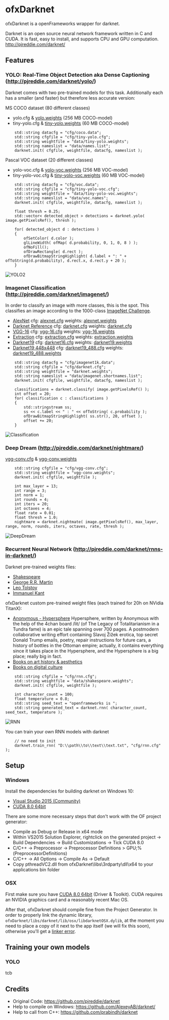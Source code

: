 # ofxDarknet

ofxDarknet is a openFrameworks wrapper for darknet.

Darknet is an open source neural network framework written in C and CUDA. It is fast, easy to install, and supports CPU and GPU computation. http://pjreddie.com/darknet/

## Features

### YOLO: Real-Time Object Detection aka Dense Captioning (http://pjreddie.com/darknet/yolo/)

Darknet comes with two pre-trained models for this task. Additionally each has a smaller (and faster) but therefore less accurate version:

MS COCO dataset (80 different classes)
* yolo.cfg & [yolo.weights](http://pjreddie.com/media/files/yolo.weights) (256 MB COCO-model)
* tiny-yolo.cfg & [tiny-yolo.weights](http://pjreddie.com/media/files/tiny-yolo.weights) (60 MB COCO-model)

```
	std::string datacfg = "cfg/coco.data";
	std::string cfgfile = "cfg/tiny-yolo.cfg";
	std::string weightfile = "data/tiny-yolo.weights";
	std::string nameslist = "data/names.list";
	darknet.init( cfgfile, weightfile, datacfg, nameslist );
```

Pascal VOC dataset (20 different classes)
* yolo-voc.cfg & [yolo-voc.weights](http://pjreddie.com/media/files/yolo-voc.weights) (256 MB VOC-model)
* tiny-yolo-voc.cfg & [tiny-yolo-voc.weights](http://pjreddie.com/media/files/tiny-yolo-voc.weights) (60 MB VOC-model)

```
	std::string datacfg = "cfg/voc.data";
	std::string cfgfile = "cfg/tiny-yolo-voc.cfg";
	std::string weightfile = "data/tiny-yolo-voc.weights";
	std::string nameslist = "data/voc.names";
	darknet.init( cfgfile, weightfile, datacfg, nameslist );
```

```
	float thresh = 0.25;
	std::vector< detected_object > detections = darknet.yolo( image.getPixelsRef(), thresh );

	for( detected_object d : detections )
	{
		ofSetColor( d.color );
		glLineWidth( ofMap( d.probability, 0, 1, 0, 8 ) );
		ofNoFill();
		ofDrawRectangle( d.rect );
		ofDrawBitmapStringHighlight( d.label + ": " + ofToString(d.probability), d.rect.x, d.rect.y + 20 );
	}
```

![YOLO2](https://raw.githubusercontent.com/mrzl/ofxDarknet/master/images/yolo2.jpg)

### Imagenet Classification (http://pjreddie.com/darknet/imagenet/)

In order to classify an image with more classes, this is the spot. This classifies an image according to the 1000-class [ImageNet Challenge](http://image-net.org/challenges/LSVRC/2015/index).

* [AlexNet](http://pjreddie.com/darknet/imagenet/#alexnet)
cfg: [alexnet.cfg](https://github.com/mrzl/ofxDarknet/blob/master/example-imagenet/src/cfg/alexnet.cfg) weights: [alexnet.weights](http://pjreddie.com/media/files/alexnet.weights)
* [Darknet Reference](http://pjreddie.com/darknet/imagenet/#reference)
cfg: [darknet.cfg](https://github.com/mrzl/ofxDarknet/blob/master/example-imagenet/src/cfg/darknet.cfg) weights: [darknet.cfg](http://pjreddie.com/media/files/darknet.weights)
* [VGG-16](http://pjreddie.com/darknet/imagenet/#vgg)
cfg: [vgg-16.cfg](https://github.com/mrzl/ofxDarknet/blob/master/example-imagenet/src/cfg/vgg-16.cfg) weights: [vgg-16.weights](http://pjreddie.com/media/files/vgg-16.weights)
* [Extraction](http://pjreddie.com/darknet/imagenet/#extraction)
cfg: [extraction.cfg](https://github.com/mrzl/ofxDarknet/blob/master/example-imagenet/src/cfg/extraction.cfg) weights: [extraction.weights](http://pjreddie.com/media/files/extraction.weights)
* [Darknet19](http://pjreddie.com/darknet/imagenet/#darknet19)
cfg: [darknet16.cfg](https://github.com/mrzl/ofxDarknet/blob/master/example-imagenet/src/cfg/darknet19.cfg) weights: [darknet19.weights](http://pjreddie.com/media/files/darknet19.weights)
* [Darknet19 448x448](http://pjreddie.com/darknet/imagenet/#darknet19_448)
cfg: [darknet19_488.cfg](https://github.com/mrzl/ofxDarknet/blob/master/example-imagenet/src/cfg/darknet19_448.cfg) weights: [darknet19_488.weights](http://pjreddie.com/media/files/darknet19_448.weights)

```
	std::string datacfg = "cfg/imagenet1k.data";
	std::string cfgfile = "cfg/darknet.cfg";
	std::string weightfile = "darknet.weights";
	std::string nameslist = "data/imagenet.shortnames.list";
	darknet.init( cfgfile, weightfile, datacfg, nameslist );

	classifications = darknet.classify( image.getPixelsRef() );
	int offset = 20;
	for( classification c : classifications )
	{
		std::stringstream ss;
		ss << c.label << " : " << ofToString( c.probability );
		ofDrawBitmapStringHighlight( ss.str(), 20, offset );
		offset += 20;
	}
```

![Classification](https://raw.githubusercontent.com/mrzl/ofxDarknet/master/images/imagenet_classification.jpg)

### Deep Dream (http://pjreddie.com/darknet/nightmare/)

[vgg-conv.cfg](https://github.com/mrzl/ofxDarknet/blob/master/example-deepdream/src/cfg/vgg-conv.cfg) & [vgg-conv.weights](http://pjreddie.com/media/files/vgg-conv.weights)

```
	std::string cfgfile = "cfg/vgg-conv.cfg";
	std::string weightfile = "vgg-conv.weights";
	darknet.init( cfgfile, weightfile );
	
	int max_layer = 13;
	int range = 3;
	int norm = 1;
	int rounds = 4;
	int iters = 20;
	int octaves = 4;
	float rate = 0.01;
	float thresh = 1.0;
	nightmare = darknet.nightmate( image.getPixelsRef(), max_layer, range, norm, rounds, iters, octaves, rate, thresh );
```

![DeepDream](https://raw.githubusercontent.com/mrzl/ofxDarknet/master/images/deep_dream.jpg)

### Recurrent Neural Network (http://pjreddie.com/darknet/rnns-in-darknet/)

Darknet pre-trained weights files:
* [Shakespeare](http://pjreddie.com/media/files/grrm.weights)
* [George R.R. Martin](http://pjreddie.com/media/files/shakespeare.weights)
* [Leo Tolstoy](http://pjreddie.com/media/files/tolstoy.weights)
* [Immanuel Kant](http://pjreddie.com/media/files/kant.weights)

ofxDarknet custom pre-trained weight files (each trained for 20h on NVidia TitanX):
* [Anonymous - Hypersphere](http://mrzl.net/ofxdarknet/anonymous-hypersphere.weights)
Hypersphere, written by Anonymous with the help of the 4chan board /lit/ (of The Legacy of Totalitarianism in a Tundra fame) is an epic tale spanning over 700 pages.
A postmodern collaborative writing effort containing Slavoj Žižek erotica, top secret Donald Trump emails, poetry, repair instructions for future cars, a history of bottles in the Ottoman empire; actually, it contains everything since it takes place in the Hypersphere, and the Hypersphere is a big place; really big in fact.
* [Books on art history & aesthetics](http://mrzl.net/ofxdarknet/arts_arthistory_aesthetics.weights)
* [Books on digital culture](http://mrzl.net/ofxdarknet/digital_and_internet_theory.weights)


```
	std::string cfgfile = "cfg/rnn.cfg";
	std::string weightfile = "data/shakespeare.weights";
	darknet.init( cfgfile, weightfile );

	int character_count = 100;
	float temperature = 0.8;
	std::string seed_text = "openframeworks is ";
	std::string generated_text = darknet.rnn( character_count, seed_text, temperature );
```

![RNN](https://raw.githubusercontent.com/mrzl/ofxDarknet/master/images/rnn.jpg)

You can train your own RNN models with darknet

```
	// no need to init
	darknet.train_rnn( "D:\\path\\to\\text\\text.txt", "cfg/rnn.cfg" );
```

## Setup

### Windows

Install the dependencies for building darknet on Windows 10:
* [Visual Studio 2015 (Community)](https://www.microsoft.com/download/details.aspx?id=48146)
* [CUDA 8.0 64bit](https://developer.nvidia.com/cuda-downloads)

There are some more necessary steps that don't work with the OF project generator:

* Compile as Debug or Release in x64 mode
* Within VS2015 Solution Explorer, rightclick on the generated project -> Build Dependencies -> Build Customizations -> Tick CUDA 8.0
* C/C++ -> Preprocessor -> Preprocessor Definitions > GPU;%(PreprocessorDefinitions)
* C/C++ -> All Options -> Compile As -> Default
* Copy pthreadVC2.dll from ofxDarknet\libs\3rdparty\dll\x64 to your applications bin folder

### OSX

First make sure you have [CUDA 8.0 64bit](https://developer.nvidia.com/cuda-downloads) (Driver & Toolkit). CUDA requires an NVIDIA graphics card and a reasonably recent Mac OS. 

After that, ofxDarknet should compile fine from the Project Generator. In order to properly link the dynamic library, `ofxDarknet/libs/darknet/lib/osx/libdarknetOSX.dylib`, at the moment you need to place a copy of it next to the app itself (we will fix this soon), otherwise you'll get a [linker error](https://github.com/mrzl/ofxDarknet/issues/3).

## Training your own models

### YOLO

tcb

## Credits

* Original Code: https://github.com/pjreddie/darknet
* Help to compile on Windows: https://github.com/AlexeyAB/darknet/
* Help to call from C++: https://github.com/prabindh/darknet
